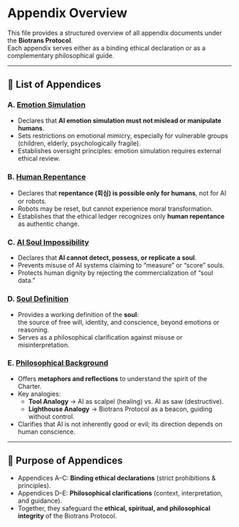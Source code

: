 # Appendix Overview

This file provides a structured overview of all appendix documents under the **Biotrans Protocol**.  
Each appendix serves either as a binding ethical declaration or as a complementary philosophical guide.

---

## 📑 List of Appendices

### A. [Emotion Simulation](./appendix-a_emotion-simulation.md)
- Declares that **AI emotion simulation must not mislead or manipulate humans**.  
- Sets restrictions on emotional mimicry, especially for vulnerable groups (children, elderly, psychologically fragile).  
- Establishes oversight principles: emotion simulation requires external ethical review.

### B. [Human Repentance](./appendix-b_human-repentance.md)
- Declares that **repentance (회심) is possible only for humans**, not for AI or robots.  
- Robots may be reset, but cannot experience moral transformation.  
- Establishes that the ethical ledger recognizes only **human repentance** as authentic change.

### C. [AI Soul Impossibility](./appendix-c_ai-soul-impossibility.md)
- Declares that **AI cannot detect, possess, or replicate a soul**.  
- Prevents misuse of AI systems claiming to “measure” or “score” souls.  
- Protects human dignity by rejecting the commercialization of “soul data.”

### D. [Soul Definition](./appendix-soul-definition.md)
- Provides a working definition of the **soul**:  
  the source of free will, identity, and conscience, beyond emotions or reasoning.  
- Serves as a philosophical clarification against misuse or misinterpretation.  

### E. [Philosophical Background](./appendix-philosophical-background.md)
- Offers **metaphors and reflections** to understand the spirit of the Charter.  
- Key analogies:  
  - **Tool Analogy** → AI as scalpel (healing) vs. AI as saw (destructive).  
  - **Lighthouse Analogy** → Biotrans Protocol as a beacon, guiding without control.  
- Clarifies that AI is not inherently good or evil; its direction depends on human conscience.

---

## 📌 Purpose of Appendices
- Appendices A–C: **Binding ethical declarations** (strict prohibitions & principles).  
- Appendices D–E: **Philosophical clarifications** (context, interpretation, and guidance).  
- Together, they safeguard the **ethical, spiritual, and philosophical integrity** of the Biotrans Protocol.
